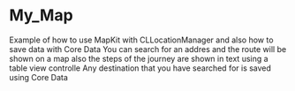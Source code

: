 # My_Map
Example of how to use MapKit with CLLocationManager and also how to save data with Core Data
You can search for an addres and the route will be shown on a map
also the steps of the journey are shown in text using a table view controlle
Any destination that you have searched for is saved using Core Data
